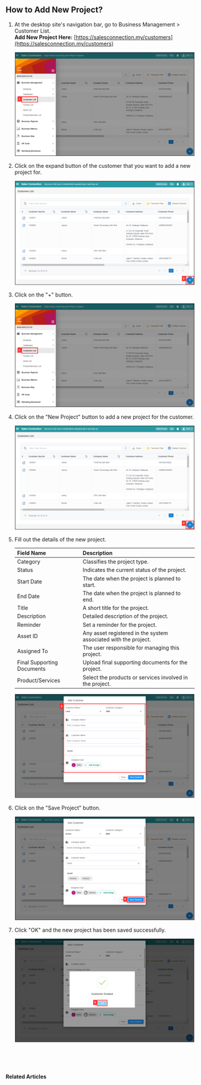 ## How to Add New Project?
    
  1. At the desktop site's navigation bar, go to Business Management > Customer List.<br>
     **Add New Project Here:** [https://salesconnection.my/customers](https://salesconnection.my/customers)<br>
     
     <p align="center">
       <img src="img/Add_New_Customer_Step_1.png" alt="Add New Customer Step 1">
     </p>

  2. Click on the expand button of the customer that you want to add a new project for.<br>

     <p align="center">
       <img src="img/Add_New_Customer_Step_2.png" alt="Add New Customer Step 2">
     </p>

  3. Click on the "+" button.<br>
     
     <p align="center">
       <img src="img/Add_New_Customer_Step_1.png" alt="Add New Customer Step 1">
     </p>

  4. Click on the "New Project" button to add a new project for the customer.<br>

     <p align="center">
       <img src="img/Add_New_Customer_Step_2.png" alt="Add New Customer Step 2">
     </p>
     
  5. Fill out the details of the new project.<br>

     | Field Name| Description |
     |-------|---------|
     | Category | Classifies the project type. |
     | Status | Indicates the current status of the project. |
     | Start Date | The date when the project is planned to start. |
     | End Date | The date when the project is planned to end. |
     | Title | A short title for the project. |
     | Description | Detailed description of the project. |
     | Reminder | Set a reminder for the project. |
     | Asset ID | Any asset registered in the system associated with the project. |
     | Assigned To | The user responsible for managing this project. |
     | Final Supporting Documents | Upload final supporting documents for the project. |
     | Product/Services | Select the products or services involved in the project. |
          
     <p align="center">
       <img src="img/Add_New_Customer_Step_3.png" alt="Add New Customer Step 3">
     </p>

6. Click on the "Save Project" button.<br>

     <p align="center">
       <img src="img/Add_New_Customer_Step_4.png" alt="Add New Customer Step 4">
     </p>

7. Click "OK" and the new project has been saved successfully.<br>

     <p align="center">
       <img src="img/Add_New_Customer_Step_5.png" alt="Add New Customer Step 5">
     </p>
     <br><br><br>

**Related Articles**<br>
